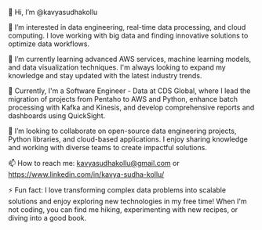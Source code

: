 👋 Hi, I’m @kavyasudhakollu

👀 I’m interested in data engineering, real-time data processing, and cloud computing. 
    I love working with big data and finding innovative solutions to optimize data workflows.
    
🌱 I’m currently learning advanced AWS services, machine learning models, and data visualization techniques. 
    I'm always looking to expand my knowledge and stay updated with the latest industry trends.
    
💼 Currently, I'm a Software Engineer - Data at CDS Global, where I lead the migration of projects from Pentaho to AWS and Python, enhance batch processing with Kafka
    and Kinesis, and develop comprehensive reports and dashboards using QuickSight.
    
💞️ I’m looking to collaborate on open-source data engineering projects, Python libraries, and cloud-based applications.
    I enjoy sharing knowledge and working with diverse teams to create impactful solutions.
    
📫 How to reach me: kavyasudhakollu@gmail.com or https://www.linkedin.com/in/kavya-sudha-kollu/

⚡ Fun fact: I love transforming complex data problems into scalable solutions and enjoy exploring new technologies in my free time! When I'm not coding, you can find me hiking, experimenting with new recipes, or diving into a good book.
